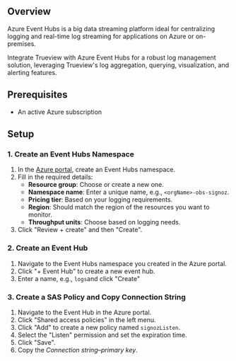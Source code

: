 ## Overview

Azure Event Hubs is a big data streaming platform ideal for centralizing logging and real-time log streaming for applications on Azure or on-premises.

Integrate Trueview with Azure Event Hubs for a robust log management solution, leveraging Trueview's log aggregation, querying, visualization, and alerting features.

## Prerequisites

- An active Azure subscription

## Setup

### 1. Create an Event Hubs Namespace

1. In the [Azure portal](https://portal.azure.com), create an Event Hubs namespace.
2. Fill in the required details:
    - **Resource group**: Choose or create a new one.
    - **Namespace name**: Enter a unique name, e.g., `<orgName>-obs-signoz`.
    - **Pricing tier**: Based on your logging requirements.
    - **Region**: Should match the region of the resources you want to monitor.
    - **Throughput units**: Choose based on logging needs.
3. Click "Review + create" and then "Create".

### 2. Create an Event Hub

1. Navigate to the Event Hubs namespace you created in the Azure portal.
2. Click "+ Event Hub" to create a new event hub.
3. Enter a name, e.g., `logs`and click "Create"

### 3. Create a SAS Policy and Copy Connection String

1. Navigate to the Event Hub in the Azure portal.
2. Click "Shared access policies" in the left menu.
3. Click "Add" to create a new policy named `signozListen`.
4. Select the "Listen" permission and set the expiration time.
5. Click "Save".
6. Copy the *Connection string–primary key*.



